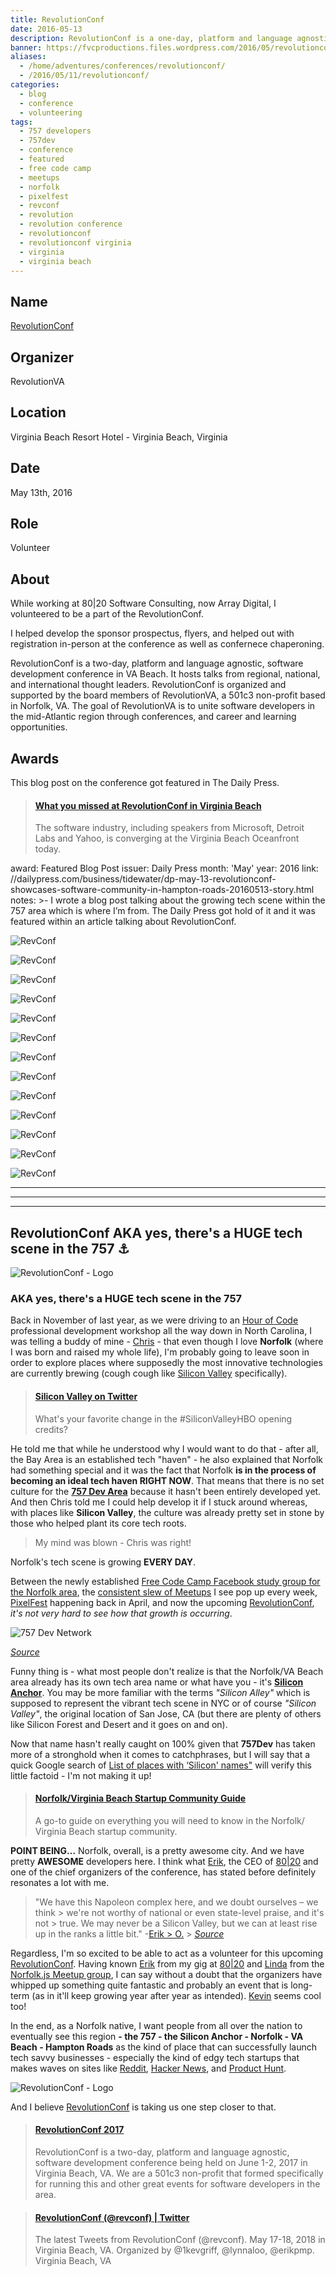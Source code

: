 ```yaml
---
title: RevolutionConf
date: 2016-05-13
description: RevolutionConf is a one-day, platform and language agnostic, software development conference being held on May 13, 2016 in Virginia Beach, VA.
banner: https://fvcproductions.files.wordpress.com/2016/05/revolutionconf-2016.png
aliases:
  - /home/adventures/conferences/revolutionconf/
  - /2016/05/11/revolutionconf/
categories:
  - blog
  - conference
  - volunteering
tags:
  - 757 developers
  - 757dev
  - conference
  - featured
  - free code camp
  - meetups
  - norfolk
  - pixelfest
  - revconf
  - revolution
  - revolution conference
  - revolutionconf
  - revolutionconf virginia
  - virginia
  - virginia beach
---
```


## Name

[RevolutionConf](//revolutionconf.com 'RevolutionConf')

## Organizer

RevolutionVA

## Location

Virginia Beach Resort Hotel - Virginia Beach, Virginia

## Date

May 13th, 2016

## Role

Volunteer

## About

While working at 80|20 Software Consulting, now Array Digital, I volunteered to be a part of the RevolutionConf.

I helped develop the sponsor prospectus, flyers, and helped out with registration in-person at the conference as well as confernece chaperoning.

RevolutionConf is a two-day, platform and language agnostic, software development conference in VA Beach. It hosts talks from regional, national, and international thought leaders. RevolutionConf is organized and supported by the board members of RevolutionVA, a 501c3 non-profit based in Norfolk, VA. The goal of RevolutionVA is to unite software developers in the mid-Atlantic region through conferences, and career and learning opportunities.

## Awards

This blog post on the conference got featured in The Daily Press.

<blockquote class="embedly-card"><h4><a href="//www.dailypress.com/business/tidewater/dp-may-13-revolutionconf-showcases-software-community-in-hampton-roads-20160513-story.html">What you missed at RevolutionConf in Virginia Beach</a></h4><p>The software industry, including speakers from Microsoft, Detroit Labs and Yahoo, is converging at the Virginia Beach Oceanfront today.</p></blockquote>
<script async src="//cdn.embedly.com/widgets/platform.js" charset="UTF-8"></script>

award: Featured Blog Post
issuer: Daily Press
month: 'May'
year: 2016
link: //dailypress.com/business/tidewater/dp-may-13-revolutionconf-showcases-software-community-in-hampton-roads-20160513-story.html
notes: >-
I wrote a blog post talking about the growing tech scene within the 757
area which is where I’m from. The Daily Press got hold of it and it was featured within an article
talking about RevolutionConf.

![RevConf](https://fvcproductions.files.wordpress.com/2016/06/revconf-13.jpg)

![RevConf](https://i1.wp.com/fvcproductions.files.wordpress.com/2016/05/revolutionconf-2016.png)

![RevConf](https://i1.wp.com/fvcproductions.files.wordpress.com/2016/06/revconf-2.jpg)

![RevConf](https://i2.wp.com/fvcproductions.files.wordpress.com/2016/06/revconf-19.jpg)

![RevConf](https://i1.wp.com/fvcproductions.files.wordpress.com/2016/06/revconf2016-0009.jpg)

![RevConf](https://i2.wp.com/fvcproductions.files.wordpress.com/2016/06/revconf-18.jpg)

![RevConf](https://i0.wp.com/fvcproductions.files.wordpress.com/2016/06/revconf-10.jpg)

![RevConf](https://i1.wp.com/fvcproductions.files.wordpress.com/2016/06/revconf-11.jpg)

![RevConf](https://i2.wp.com/fvcproductions.files.wordpress.com/2016/06/revconf-16.jpg)

![RevConf](https://i2.wp.com/fvcproductions.files.wordpress.com/2016/06/revconf-15.jpg)

![RevConf](https://i1.wp.com/fvcproductions.files.wordpress.com/2016/06/revconf-4.jpg)

![RevConf](https://i0.wp.com/fvcproductions.files.wordpress.com/2016/06/revconf-1.jpg)

![RevConf](https://i2.wp.com/fvcproductions.files.wordpress.com/2016/06/revconf-12.jpg)

---

---

---

## RevolutionConf AKA yes, there's a HUGE tech scene in the 757 ⚓️

![RevolutionConf - Logo](//fvcproductions.files.wordpress.com/2015/11/revolutionconf.png?w=300)

### AKA yes, there's a HUGE tech scene in the 757

Back in November of last year, as we were driving to an [Hour of Code](//code.org/professional-development-workshops) professional development workshop all the way down in North Carolina, I was telling a buddy of mine - [Chris](//www.linkedin.com/in/thecbliss) - that even though I love **Norfolk** (where I was born and raised my whole life), I'm probably going to leave soon in order to explore places where supposedly the most innovative technologies are currently brewing (cough cough like [Silicon Valley](//www.siliconvalley.com/) specifically).

<blockquote class="embedly-card"><h4><a href="//twitter.com/SiliconHBO/status/726167019314286592">Silicon Valley on Twitter</a></h4><p>What's your favorite change in the #SiliconValleyHBO opening credits?</p></blockquote>

He told me that while he understood why I would want to do that - after all, the Bay Area is an established tech "haven" - he also explained that Norfolk had something special and it was the fact that Norfolk **is in the process of becoming an ideal tech haven RIGHT NOW**. That means that there is no set culture for the [**757 Dev Area**](//hackathon.dominionenterprises.com/757-dev/) because it hasn't been entirely developed yet. And then Chris told me I could help develop it if I stuck around whereas, with places like **Silicon Valley**, the culture was already pretty set in stone by those who helped plant its core tech roots.

> My mind was blown - Chris was right!

Norfolk's tech scene is growing **EVERY DAY**.

Between the newly established [Free Code Camp Facebook study group for the Norfolk area](//www.facebook.com/groups/free.code.camp.norfolk), the [consistent slew of Meetups](//www.meetup.com/cities/us/va/norfolk/tech/) I see pop up every week, [PixelFest](//pixelfest.org/) happening back in April, and now the upcoming [RevolutionConf](//revolutionconf.com), _it's not very hard to see how that growth is occurring_.

![757 Dev Network](//fvcproductions.files.wordpress.com/2016/05/757-dev-network-de-hackathon-series.png)

_[Source](//hackathon.dominionenterprises.com/757-dev/)_

Funny thing is - what most people don't realize is that the Norfolk/VA Beach area already has its own tech area name or what have you - it's **[Silicon Anchor](//twitter.com/SiliconAnchor)**. You may be more familiar with the terms _"Silicon Alley"_ which is supposed to represent the vibrant tech scene in NYC or of course _"Silicon Valley"_, the original location of San Jose, CA (but there are plenty of others like Silicon Forest and Desert and it goes on and on).

Now that name hasn't really caught on 100% given that **757Dev** has taken more of a stronghold when it comes to catchphrases, but I will say that a quick Google search of [List of places with ‘Silicon' names"](//www.wikiwand.com/en/List_of_places_with_%22Silicon%22_names) will verify this little factoid - I'm not making it up!

<blockquote class="embedly-card"><h4><a href="//www.slideshare.net/SiliconAnchor/norfolk-virginia-beach-startup-community-guide">Norfolk/Virginia Beach Startup Community Guide</a></h4><p>A go-to guide on everything you will need to know in the Norfolk/ Virginia Beach startup community.</p></blockquote>

**POINT BEING…** Norfolk, overall, is a pretty awesome city. And we have pretty **AWESOME** developers here. I think what [Erik](//www.linkedin.com/in/erikpmp), the CEO of [80|20](//8020.co) and one of the chief organizers of the conference, has stated before definitely resonates a lot with me.

> "We have this Napoleon complex here, and we doubt ourselves – we think > we're not worthy of national or even state-level praise, and it's not > true. We may never be a Silicon Valley, but we can at least rise up in the ranks a little bit." -[Erik > O.](//www.linkedin.com/in/erikpmp) > _[Source](//pilotonline.com/inside-business/revolutionconf-seeks-to-unite-software-community/article_5c92cdce-c3cc-5deb-a0a4-e5311105e6b4.html)_

Regardless, I'm so excited to be able to act as a volunteer for this upcoming [RevolutionConf](//revolutionconf.com). Having known [Erik](//www.linkedin.com/in/erikpmp) from my gig at [80|20](//8020.co) and [Linda](//twitter.com/lynnaloo) from the [Norfolk.js Meetup group](//www.meetup.com/NorfolkJS/), I can say without a doubt that the organizers have whipped up something quite fantastic and probably an event that is long-term (as in it'll keep growing year after year as intended). [Kevin](//twitter.com/1kevgriff) seems cool too!

In the end, as a Norfolk native, I want people from all over the nation to eventually see this region **- the 757 - the Silicon Anchor - Norfolk - VA Beach - Hampton Roads** as the kind of place that can successfully launch tech savvy businesses - especially the kind of edgy tech startups that makes waves on sites like [Reddit](//www.reddit.com/r/technology/), [Hacker News](//news.ycombinator.com/), and [Product Hunt](//www.producthunt.com/tech).

![RevolutionConf - Logo](//fvcproductions.files.wordpress.com/2015/11/revolutionconf.png?w=300)

And I believe [RevolutionConf](//revolutionconf.com) is taking us one step closer to that.

<blockquote class="embedly-card"><h4><a href="//revolutionconf.com">RevolutionConf 2017</a></h4><p>RevolutionConf is a two-day, platform and language agnostic, software development conference being held on June 1-2, 2017 in Virginia Beach, VA. We are a 501c3 non-profit that formed specifically for running this and other great events for software developers in the area.</p></blockquote>

<blockquote class="embedly-card"><h4><a href="//twitter.com/revconf">RevolutionConf (@revconf) | Twitter</a></h4><p>The latest Tweets from RevolutionConf (@revconf). May 17-18, 2018 in Virginia Beach, VA. Organized by @1kevgriff, @lynnaloo, @erikpmp. Virginia Beach, VA</p></blockquote>
